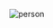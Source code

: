 ![person](https://github.com/Udayr777/Computer-Vision/assets/18031941/e02e07e0-091b-429c-8df8-0b80bb25e758)
